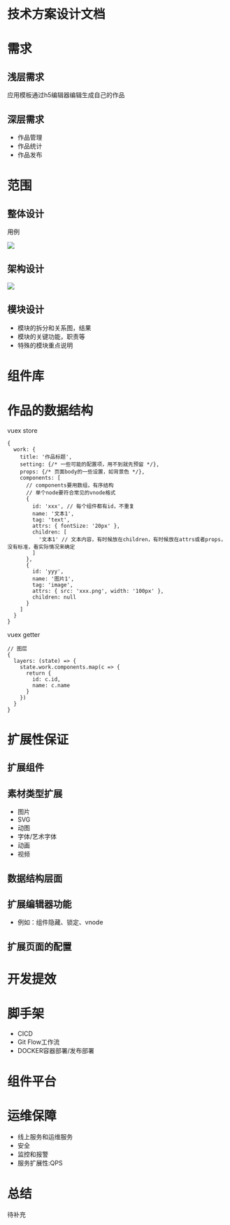 # 技术方案设计文档

# 需求

## 浅层需求
应用模板通过h5编辑器编辑生成自己的作品
## 深层需求
- 作品管理
- 作品统计
- 作品发布

# 范围

## 整体设计
用例

 ![](images/h5编辑器用例.jpg)
## 架构设计
![](images/H5编辑发布系统架构设计.jpg)
## 模块设计
-  模块的拆分和关系图，结果
-  模块的关键功能，职责等
-  特殊的模块重点说明

# 组件库

# 作品的数据结构
vuex store
```
{
  work: {
    title: '作品标题',
    setting: {/* 一些可能的配置项，用不到就先预留 */},
    props: {/* 页面body的一些设置，如背景色 */},
    components: [
      // components要用数组，有序结构
      // 单个node要符合常见的vnode格式
      {
        id: 'xxx', // 每个组件都有id，不重复
        name: '文本1',
        tag: 'text',
        attrs: { fontSize: '20px' },
        children: [
          '文本1' // 文本内容，有时候放在children，有时候放在attrs或者props，没有标准，看实际情况来确定
        ]
      },
      {
        id: 'yyy',
        name: '图片1',
        tag: 'image',
        attrs: { src: 'xxx.png', width: '100px' },
        children: null
      }
    ]
  }
}
```
vuex getter

```
// 图层
{
  layers: (state) => {
    state.work.components.map(c => {
      return {
        id: c.id,
        name: c.name
      }
    })
  }
}
```


# 扩展性保证
## 扩展组件
## 素材类型扩展
- 图片
- SVG
- 动图
- 字体/艺术字体
- 动画
- 视频
## 数据结构层面
## 扩展编辑器功能
- 例如：组件隐藏、锁定、vnode
## 扩展页面的配置

# 开发提效


# 脚手架
- CICD 
- Git Flow工作流
- DOCKER容器部署/发布部署
# 组件平台

# 运维保障
- 线上服务和运维服务
- 安全
- 监控和报警
- 服务扩展性:QPS

# 总结
待补充

